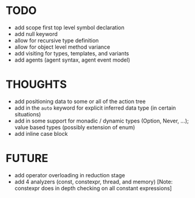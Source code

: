 # TODO

- add scope first top level symbol declaration
- add null keyword
- allow for recursive type definition
- allow for object level method variance
- add visiting for types, templates, and variants
- add agents (agent syntax, agent event model)

# THOUGHTS

- add positioning data to some or all of the action tree
- add in the `auto` keyword for explicit inferred data type (in certain situations)
- add in some support for monadic / dynamic types (Option, Never, ...); value based types (possibly extension of enum)
- add inline case block

# FUTURE

- add operator overloading in reduction stage
- add 4 analyzers (const, constexpr, thread, and memory) [Note: constexpr does in depth checking on all constant expressions]
